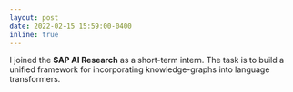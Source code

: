 ```yaml
---
layout: post
date: 2022-02-15 15:59:00-0400
inline: true
---
```


I joined the **SAP AI Research** as a short-term intern. The task is to build
a unified framework for incorporating knowledge-graphs into language transformers.
